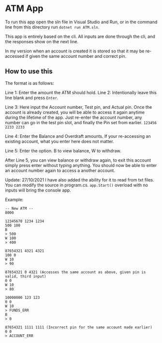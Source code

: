 # ATM App

To run this app open the sln file in Visual Studio and Run, or in the command line from this directory run `dotnet run ATM.sln`.

This app is entirely based on the cli. All inputs are done through the cli, and the responses show on the next line.

In my version when an account is created it is stored so that it may be re-accessed if given the same account number and correct pin.

## How to use this

The format is as follows:

Line 1: Enter the amount the ATM should hold.
Line 2: Intentionally leave this line blank and press `Enter`.

Line 3: Here input the Account number, Test pin, and Actual pin. Once the account is already created, you will be able to access it again anytime during the lifetime of the app. Just re-enter the account number, any number can go in the test pin slot, and finally the Pin set from earlier.
`123456 2233 2233`

Line 4: Enter the Balance and Overdraft amounts. If your re-accessing an existing account, what you enter here does not matter.

Line 5: Enter the option. B to view balance, W to withdraw.

After Line 5, you can view balance or withdraw again, to exit this account simply press enter without typing anything. You should now be able to enter an account number again to access a another account.

Update: 27/10/2021
I have also added the ability for it to read from txt files. You can modify the source in program.cs. `app.Start()` overload with no inputs will bring the console app.

Example:

```
-- New ATM --
8000

12345678 1234 1234
500 100
B
> 500
W 100
> 400

87654321 4321 4321
100 0
W 10
> 90

87654321 0 4321 (Accesses the same account as above, given pin is valid, third input)
0 0
W 10
> 80

10000000 123 123
0 0
W 10
> FUNDS_ERR
B
> 0

87654321 1111 1111 (Incorrect pin for the same account made earlier)
0 0
> ACCOUNT_ERR
```
